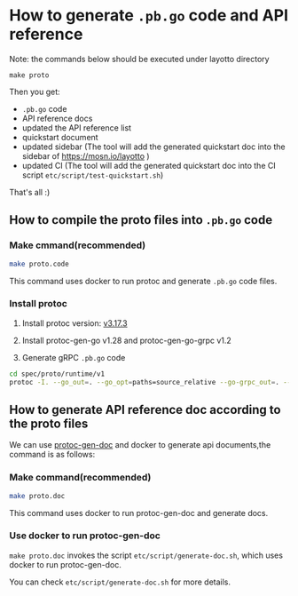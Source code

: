 # How to generate `.pb.go` code and API reference
Note: the commands below should be executed under layotto directory

```shell
make proto
```

Then you get:
- `.pb.go` code
- API reference docs
- updated the API reference list
- quickstart document
- updated sidebar (The tool will add the generated quickstart doc into the sidebar of https://mosn.io/layotto )
- updated CI (The tool will add the generated quickstart doc into the CI script `etc/script/test-quickstart.sh`)

That's all :)

## How to compile the proto files into `.pb.go` code
<!-- tabs:start -->
### **Make cmmand(recommended)**

```bash
make proto.code
```

This command uses docker to run protoc and generate `.pb.go` code files.

### **Install protoc**
1. Install protoc version: [v3.17.3](https://github.com/protocolbuffers/protobuf/releases/tag/v3.17.3)

2. Install protoc-gen-go v1.28 and protoc-gen-go-grpc v1.2

3. Generate gRPC `.pb.go` code

```bash
cd spec/proto/runtime/v1
protoc -I. --go_out=. --go_opt=paths=source_relative --go-grpc_out=. --go-grpc_opt=require_unimplemented_servers=false,paths=source_relative *.proto
```

<!-- tabs:end -->
## How to generate API reference doc according to the proto files
We can use [protoc-gen-doc](https://github.com/pseudomuto/protoc-gen-doc) and docker to generate api documents,the command is as follows:  

<!-- tabs:start -->
### **Make command(recommended)**

```bash
make proto.doc
```

This command uses docker to run protoc-gen-doc and generate docs.

### **Use docker to run protoc-gen-doc**
`make proto.doc` invokes the script `etc/script/generate-doc.sh`, which uses docker to run protoc-gen-doc.

You can check `etc/script/generate-doc.sh` for more details.

<!-- tabs:end -->